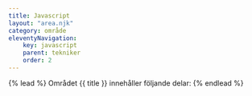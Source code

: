 ```yaml
---
title: Javascript
layout: "area.njk"
category: område
eleventyNavigation:
    key: javascript
    parent: tekniker
    order: 2
---
```

{% lead %}
Området {{ title }} innehåller följande delar:
{% endlead %}